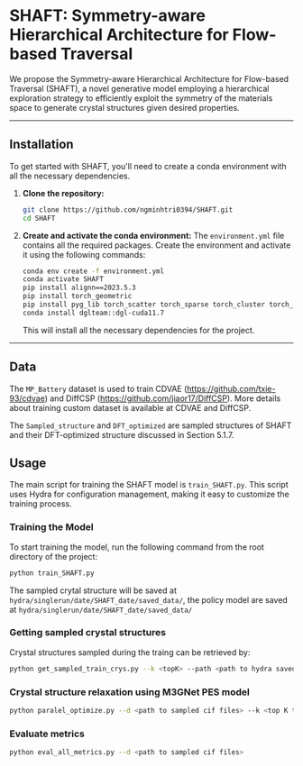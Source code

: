 # SHAFT: Symmetry-aware Hierarchical Architecture for Flow-based Traversal

We propose the Symmetry-aware Hierarchical Architecture for Flow-based Traversal (SHAFT), a novel generative model employing a hierarchical exploration strategy to efficiently exploit the symmetry of the materials space to generate crystal structures given desired properties.

---

## Installation

To get started with SHAFT, you'll need to create a conda environment with all the necessary dependencies.

1.  **Clone the repository:**
    ```bash
    git clone https://github.com/ngminhtri0394/SHAFT.git
    cd SHAFT
    ```

2.  **Create and activate the conda environment:**
    The `environment.yml` file contains all the required packages. Create the environment and activate it using the following commands:
    ```bash
    conda env create -f environment.yml
    conda activate SHAFT
    pip install alignn==2023.5.3
    pip install torch_geometric
    pip install pyg_lib torch_scatter torch_sparse torch_cluster torch_spline_conv -f https://data.pyg.org/whl/torch-1.13.0+cu117.html
    conda install dglteam::dgl-cuda11.7
    ```
    This will install all the necessary dependencies for the project.

---

## Data

The `MP_Battery` dataset is used to train CDVAE (https://github.com/txie-93/cdvae) and DiffCSP (https://github.com/jiaor17/DiffCSP). More details about training custom dataset is available at CDVAE and DiffCSP.

The `Sampled_structure` and `DFT_optimized` are sampled structures of SHAFT and their DFT-optimized structure discussed in Section 5.1.7. 

## Usage

The main script for training the SHAFT model is `train_SHAFT.py`. This script uses Hydra for configuration management, making it easy to customize the training process.


### Training the Model

To start training the model, run the following command from the root directory of the project:

```bash
python train_SHAFT.py
```
The sampled crytal structure will be saved at `hydra/singlerun/date/SHAFT_date/saved_data/`, the policy model are saved at `hydra/singlerun/date/SHAFT_date/saved_data/`


### Getting sampled crystal structures

Crystal structures sampled during the traing can be retrieved by:

```bash
python get_sampled_train_crys.py --k <topK> --path <path to hydra saved data> --last_idx <idx of last saved data> --traj_length <trajectory length T>
```

### Crystal structure relaxation using M3GNet PES model

```bash
python paralel_optimize.py --d <path to sampled cif files> --k <top K to process>
```

### Evaluate metrics
```bash
python eval_all_metrics.py --d <path to sampled cif files> 
```
